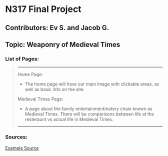 # N317 Final Project

## Contributors: Ev S. and Jacob G.

## Topic: Weaponry of Medieval Times


### List of Pages:
>________
> Home Page:
> * The home page will have our main image with clickable areas, as well as basic info on the site.
>
>Medieval Times Page:
> * A page about the family entertainment/eatery chain known as Medieval Times. There will be comparisons between life at the resteraunt vs actual life in Medieval Times.
> __________

### Sources:

[Example Source](https://en.wikipedia.org/wiki/Medieval_Times)

